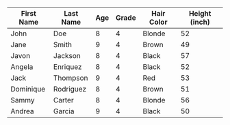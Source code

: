 | First Name | Last Name | Age | Grade | Hair Color     | Height (inch) |
|------------|-----------|-----|-------|----------------|---------------|
| John       | Doe       | 8   | 4     | Blonde         | 52            |
| Jane       | Smith     | 9   | 4     | Brown          | 49            |
| Javon      | Jackson   | 8   | 4     | Black          | 57            |
| Angela     | Enriquez  | 8   | 4     | Black          | 52            |
| Jack       | Thompson  | 9   | 4     | Red            | 53            |
| Dominique  | Rodriguez | 8   | 4     | Brown          | 51            |
| Sammy      | Carter    | 8   | 4     | Blonde         | 56            |
| Andrea     | Garcia    | 9   | 4     | Black          | 50            |

